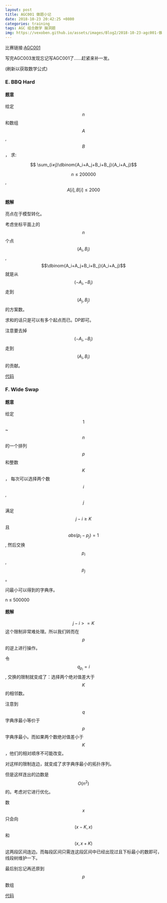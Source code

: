```yaml
---
layout: post
title: AGC001 做题小记
date: 2018-10-23 20:42:25 +0800
categories: training
tags: AGC 组合数学 脑洞题
img: https://vexoben.github.io/assets/images/Blog2/2018-10-23-agc001-做题小记.png
---
```


比赛链接:[AGC001][9]

写完AGC003发现忘记写AGC001了……赶紧来补一发。

(刷新以获取数学公式)

### **E. BBQ Hard**

#### **题意**

给定 $$ n $$ 和数组 $$ A $$, $$ B $$， 求:

$$ \sum_{i≠j}\dbinom{A_i+A_j+B_i+B_j}{A_i+A_j}$$



$$ n ≤ 200000 $$, $$ A[i], B[i] ≤ 2000 $$

#### **题解**

亮点在于模型转化。

考虑坐标平面上的 $$n$$ 个点 $$(A_i, B_i)$$, $$\dbinom{A_i+A_j+B_i+B_j}{A_i+A_j}$$ 就是从 $$(-A_i, -B_i)$$ 走到 $$(A_j, B_j)$$ 的方案数。

求和的话只是可以有多个起点而已。DP即可。

注意要去掉 $$(-A_i, -B_i)$$ 走到 $$(A_i, B_i)$$ 的贡献。

[代码][8]

### **F. Wide Swap**

#### **题意**

给定 $$1$$ ~ $$n$$ 的一个排列 $$p$$ 和整数 $$K$$ ， 每次可以选择两个数 $$i$$, $$j$$ 满足 $$ j - i ≥ K$$ 且 $$abs(p_i - p_j) = 1$$, 然后交换 $$p_i$$, $$p_j$$。

问最小可以得到的字典序。

n ≤ 500000

#### **题解**

$$ j - i >= K$$ 这个限制非常难处理。所以我们转而在 $$p$$ 的逆上进行操作。

令 $$q_{p_i} = i$$, 交换的限制就变成了：选择两个绝对值差大于 $$K$$ 的相邻数。

注意到 $$q$$ 字典序最小等价于 $$p$$ 字典序最小。而如果两个数绝对值差小于$$K$$，他们的相对顺序不可能改变。

对这样的限制连边，就变成了求字典序最小的拓扑序列。

但是这样连出的边数是 $$O(n ^ 2)$$ 的。考虑对它进行优化。

数 $$x$$ 只会向 $$(x - K, x)$$ 和 $$(x, x + K)$$这两段区间连边。而每段区间只需连这段区间中已经出现过且下标最小的数即可，线段树维护一下。

最后别忘记再还原到 $$ p $$数组

[代码][7]

[9]: https://agc001.contest.atcoder.jp/

[8]: https://agc001.contest.atcoder.jp/submissions/3417337

[7]: https://agc001.contest.atcoder.jp/submissions/3418124